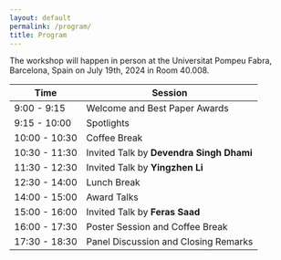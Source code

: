 ```yaml
---
layout: default
permalink: /program/
title: Program
---
```

The workshop will happen in person at the Universitat Pompeu Fabra, Barcelona, Spain on July 19th, 2024 in Room 40.008.

<table class="table table-striped">
    <thead>
    <tr>
        <th scope="col">Time</th>
        <th scope="col">Session</th>
    </tr>
    </thead>
    <tbody>
    <tr>
        <td>9:00 - 9:15</td>
        <td>Welcome and Best Paper Awards</td>
    </tr>
    <tr>
        <td>9:15 - 10:00</td>
        <td>Spotlights</td>
    </tr>
    <tr>
        <td>10:00 - 10:30</td>
        <td>Coffee Break</td>
    </tr>
    <tr>
        <td>10:30 - 11:30</td>
        <td>Invited Talk by <strong>Devendra Singh Dhami</strong></td>
    </tr>
    <tr>
        <td>11:30 - 12:30</td>
        <td>Invited Talk by <strong>Yingzhen Li</strong></td>
    </tr>
    <tr>
        <td>12:30 - 14:00</td>
        <td>Lunch Break</td>
    </tr>
    <tr>
        <td>14:00 - 15:00</td>
        <td>Award Talks</td>
    </tr>
    <tr>
        <td>15:00 - 16:00</td>
        <td>Invited Talk by <strong>Feras Saad</strong></td>
    </tr>
    <tr>
        <td>16:00 - 17:30</td>
        <td>Poster Session and Coffee Break</td>
    </tr>
    <tr>
        <td>17:30 - 18:30</td>
        <td>Panel Discussion and Closing Remarks</td>
    </tr>
    </tbody>
</table>
